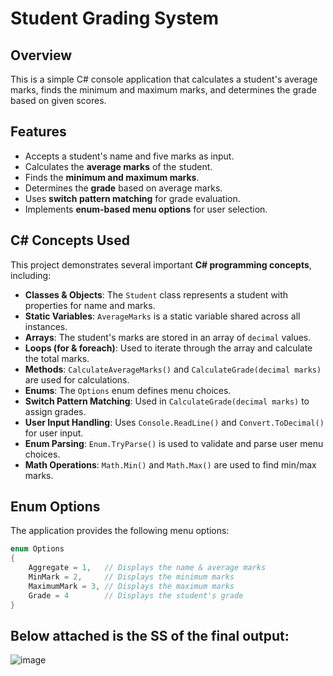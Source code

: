 # Student Grading System

## Overview
This is a simple C# console application that calculates a student's average marks, finds the minimum and maximum marks, and determines the grade based on given scores.

## Features
- Accepts a student's name and five marks as input.
- Calculates the **average marks** of the student.
- Finds the **minimum and maximum marks**.
- Determines the **grade** based on average marks.
- Uses **switch pattern matching** for grade evaluation.
- Implements **enum-based menu options** for user selection.

## C# Concepts Used
This project demonstrates several important **C# programming concepts**, including:

- **Classes & Objects**: The `Student` class represents a student with properties for name and marks.
- **Static Variables**: `AverageMarks` is a static variable shared across all instances.
- **Arrays**: The student's marks are stored in an array of `decimal` values.
- **Loops (for & foreach)**: Used to iterate through the array and calculate the total marks.
- **Methods**: `CalculateAverageMarks()` and `CalculateGrade(decimal marks)` are used for calculations.
- **Enums**: The `Options` enum defines menu choices.
- **Switch Pattern Matching**: Used in `CalculateGrade(decimal marks)` to assign grades.
- **User Input Handling**: Uses `Console.ReadLine()` and `Convert.ToDecimal()` for user input.
- **Enum Parsing**: `Enum.TryParse()` is used to validate and parse user menu choices.
- **Math Operations**: `Math.Min()` and `Math.Max()` are used to find min/max marks.

## Enum Options
The application provides the following menu options:
```csharp
enum Options
{
    Aggregate = 1,   // Displays the name & average marks
    MinMark = 2,     // Displays the minimum marks
    MaximumMark = 3, // Displays the maximum marks
    Grade = 4        // Displays the student's grade
}
```
## Below attached is the SS of the final output:
![image](https://github.com/user-attachments/assets/6de1645f-2419-4916-aaac-a91514f73dda)
